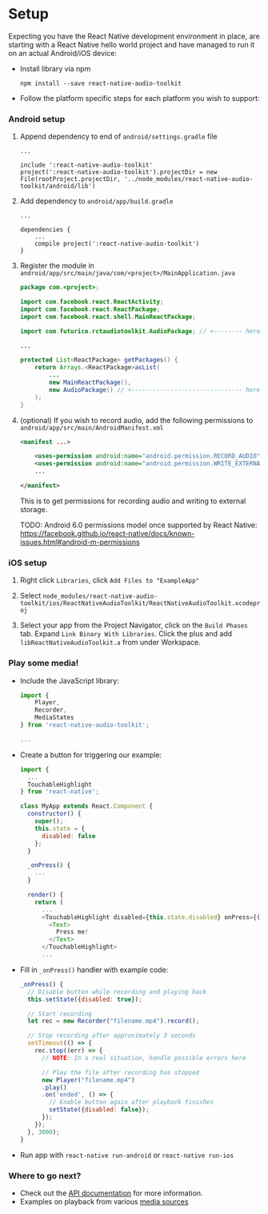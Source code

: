 Setup
=====

Expecting you have the React Native development environment in place, are
starting with a React Native hello world project and have managed to run it on
an actual Android/iOS device:

* Install library via npm

    ```
    npm install --save react-native-audio-toolkit
    ```

* Follow the platform specific steps for each platform you wish to support:

### Android setup

1. Append dependency to end of `android/settings.gradle` file

    ```
    ...

    include ':react-native-audio-toolkit'
    project(':react-native-audio-toolkit').projectDir = new File(rootProject.projectDir, '../node_modules/react-native-audio-toolkit/android/lib')
    ```

2. Add dependency to `android/app/build.gradle`

    ```
    ...

    dependencies {
        ...
        compile project(':react-native-audio-toolkit')
    }
    ```

3. Register the module in `android/app/src/main/java/com/<project>/MainApplication.java`

    ```java
    package com.<project>;

    import com.facebook.react.ReactActivity;
    import com.facebook.react.ReactPackage;
    import com.facebook.react.shell.MainReactPackage;

    import com.futurice.rctaudiotoolkit.AudioPackage; // <-------- here

    ...

    protected List<ReactPackage> getPackages() {
        return Arrays.<ReactPackage>asList(
            ...
            new MainReactPackage(),
            new AudioPackage() // <------------------------------- here
        );
    }
    ```

4. (optional) If you wish to record audio, add the following permissions to
    `android/app/src/main/AndroidManifest.xml`

    ```xml
    <manifest ...>

        <uses-permission android:name="android.permission.RECORD_AUDIO" />
        <uses-permission android:name="android.permission.WRITE_EXTERNAL_STORAGE" />
        ...

    </manifest>
    ```

    This is to get permissions for recording audio and writing to external storage.

    TODO: Android 6.0 permissions model once supported by React Native:
    https://facebook.github.io/react-native/docs/known-issues.html#android-m-permissions

### iOS setup

1. Right click `Libraries`, click `Add Files to "ExampleApp"`

2. Select `node_modules/react-native-audio-toolkit/ios/ReactNativeAudioToolkit/ReactNativeAudioToolkit.xcodeproj`

3. Select your app from the Project Navigator, click on the `Build Phases` tab.
    Expand `Link Binary With Libraries`. Click the plus and add
    `libReactNativeAudioToolkit.a` from under Workspace.

### Play some media!

* Include the JavaScript library:

    ```js
    import {
        Player,
        Recorder,
        MediaStates
    } from 'react-native-audio-toolkit';

    ...
    ```

* Create a button for triggering our example:

    ```js
    import {
      ...
      TouchableHighlight
    } from 'react-native';

    class MyApp extends React.Component {
      constructor() {
        super();
        this.state = {
          disabled: false
        };
      }

      _onPress() {
        ...
      }

      render() {
        return (
          ...
          <TouchableHighlight disabled={this.state.disabled} onPress={() => this._onPress()}>
            <Text>
              Press me!
            </Text>
          </TouchableHighlight>
          ...
    ```

* Fill in `_onPress()` handler with example code:

    ```js
    _onPress() {
      // Disable button while recording and playing back
      this.setState({disabled: true});

      // Start recording
      let rec = new Recorder("filename.mp4").record();

      // Stop recording after approximately 3 seconds
      setTimeout(() => {
        rec.stop((err) => {
          // NOTE: In a real situation, handle possible errors here

          // Play the file after recording has stopped
          new Player("filename.mp4")
          .play()
          .on('ended', () => {
            // Enable button again after playback finishes
            setState({disabled: false});
          });
        });
      }, 3000);
    }
    ```

* Run app with `react-native run-android` or `react-native run-ios`

### Where to go next?

- Check out the [API documentation](/API.md) for more information.
- Examples on playback from various [media sources](/SOURCES.md)
